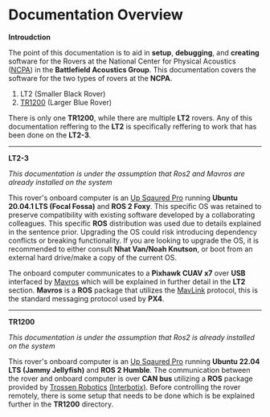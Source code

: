 # Documentation Overview    

**Introudction**

The point of this documentation is to aid in **setup**, **debugging**, and **creating** software for the Rovers at the National Center for Physical Acoustics ([NCPA](https://olemiss.edu/ncpa/)) in the **Battlefield Acoustics Group**. This documentation covers the software for the two types of rovers at the **NCPA**. 
1. LT2 (Smaller Black Rover)
2. [TR1200](https://docs.trossenrobotics.com/tr1200_docs/) (Larger Blue Rover)

There is only one **TR1200**, while there are multiple **LT2** rovers. Any of this documentation reffering to the **LT2** is specifically reffering to work that has been done on the **LT2-3**.

---

**LT2-3**

*This documentation is under the assumption that Ros2 and Mavros are already installed on the system*

This rover's onboard computer is an [Up Sqaured Pro](https://up-board.org/up-squared-pro/) running **Ubuntu 20.04.1 LTS  (Focal Fossa)** and **ROS 2 Foxy**. This specific OS was retained to preserve compatibility with existing software developed by a collaborating colleagues. This specific **ROS** distribution was used due to details explained in the sentence prior. Upgrading the OS could risk introducing dependency conflicts or breaking functionality. If you are looking to upgrade the OS, it is recommended to either consult **Nhat Van/Noah Knutson**, or boot from an external hard drive/make a copy of the current OS. 

The onboard computer communicates to a **Pixhawk CUAV x7** over **USB** interfaced by [Mavros](https://github.com/mavlink/mavros) which will be explained in further detail in the **LT2** section. **Mavros** is a **ROS** package that utilizes the [MavLink](https://github.com/mavlink/mavlink) protocol, this is the standard messaging protocol used by **PX4**.

---

**TR1200**

*This documentation is under the assumption that Ros2 is already installed on the system*

This rover's onboard computer is an [Up Sqaured Pro](https://up-board.org/up-squared-pro/) running **Ubuntu 22.04 LTS  (Jammy Jellyfish)** and **ROS 2 Humble**. The communication between the rover and onboard computer is over **CAN bus** utilizing a **ROS** package provided by [Trossen Robotics](https://www.trossenrobotics.com/) [(Interbotix)](https://github.com/Interbotix/tr1200_ros). Before controlling the rover remotely, there is some setup that needs to be done which is be explained further in the **TR1200** directory.
